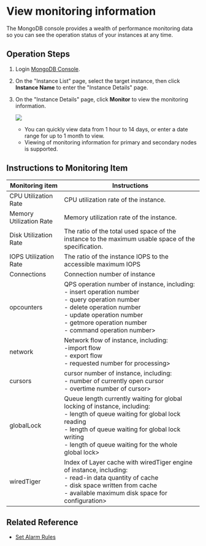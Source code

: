 # View monitoring information

The MongoDB console provides a wealth of performance monitoring data so you can see the operation status of your instances at any time.

## Operation Steps
1. Login [MongoDB Console](https://mongodb-console.jdcloud.com/mongodb?dataCenter=bj_02).
1. On the "Instance List" page, select the target instance, then click **Instance Name** to enter the "Instance Details" page.
1. On the "Instance Details" page, click **Monitor** to view the monitoring information.

   ![](https://github.com/jdcloudcom/cn/blob/master/image/mongodb/mongo-024.png)

   - You can quickly view data from 1 hour to 14 days, or enter a date range for up to 1 month to view.
   - Viewing of monitoring information for primary and secondary nodes is supported.
	

## Instructions to Monitoring Item

Monitoring item | Instructions
--- | ---
CPU Utilization Rate | CPU utilization rate of the instance.
Memory Utilization Rate | Memory utilization rate of the instance.
Disk Utilization Rate| The ratio of the total used space of the instance to the maximum usable space of the specification.
IOPS Utilization Rate| The ratio of the instance IOPS to the accessible maximum IOPS
Connections | Connection number of instance
opcounters	| QPS operation number of instance, including: <br />	- insert operation number<br />	- query operation number<br />	- delete operation number<br />- update operation number<br />	- getmore operation number<br />	- command operation number>
network	 | Network flow of instance, including: <br />	-import flow<br />	- export flow<br />	- requested number for processing>
cursors	| cursor number of instance, including: <br />	- number of currently open cursor <br />	- overtime number of cursor>
globalLock	| Queue length currently waiting for global locking of instance, including: <br />	- length of queue waiting for global lock reading<br />	- length of queue waiting for global lock writing<br />	- length of queue waiting for the whole global lock>
wiredTiger	| Index of Layer cache with wiredTiger engine of instance, including: <br />	- read-in data quantity of cache<br />	- disk space written from cache<br />	- available maximum disk space for configuration>



	
## Related Reference

- [Set Alarm Rules](Alarm-Rules.md)
	




	
	


